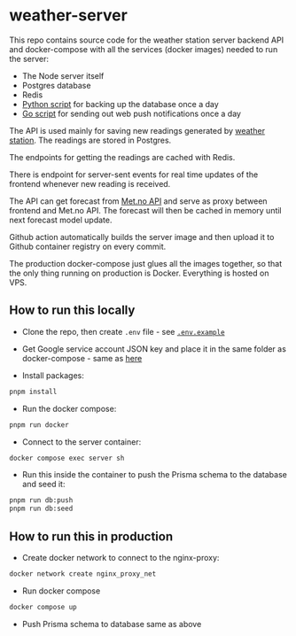 # weather-server

This repo contains source code for the weather station server backend API and docker-compose with all the services (docker images) needed to run the server:

- The Node server itself
- Postgres database
- Redis
- [Python script](https://github.com/weather-blade/weather-db-backup) for backing up the database once a day
- [Go script](https://github.com/weather-blade/weather-notifications) for sending out web push notifications once a day

The API is used mainly for saving new readings generated by [weather station](https://github.com/weather-blade/weather-station). The readings are stored in Postgres.

The endpoints for getting the readings are cached with Redis.

There is endpoint for server-sent events for real time updates of the frontend whenever new reading is received.

The API can get forecast from [Met.no API](https://api.met.no/) and serve as proxy between frontend and Met.no API. The forecast will then be cached in memory until next forecast model update.

Github action automatically builds the server image and then upload it to Github container registry on every commit.

The production docker-compose just glues all the images together, so that the only thing running on production is Docker. Everything is hosted on VPS.

## How to run this locally

- Clone the repo, then create `.env` file - see [`.env.example`](https://github.com/Bladesheng/weather-station-backend/blob/main/.env.example)

- Get Google service account JSON key and place it in the same folder as docker-compose - same as [here](https://github.com/weather-blade/weather-db-backup)

- Install packages:

```sh
pnpm install
```

- Run the docker compose:

```sh
pnpm run docker
```

- Connect to the server container:

```sh
docker compose exec server sh
```

- Run this inside the container to push the Prisma schema to the database and seed it:

```sh
pnpm run db:push
pnpm run db:seed
```

## How to run this in production

- Create docker network to connect to the nginx-proxy:

```sh
docker network create nginx_proxy_net
```

- Run docker compose

```sh
docker compose up
```

- Push Prisma schema to database same as above
